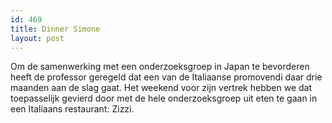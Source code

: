 ```yaml
---
id: 469
title: Dinner Simone
layout: post
---
```

Om de samenwerking met een onderzoeksgroep in Japan te bevorderen heeft de professor geregeld dat een van de Italiaanse promovendi daar drie maanden aan de slag gaat. Het weekend voor zijn vertrek hebben we dat toepasselijk gevierd door met de hele onderzoeksgroep uit eten te gaan in een Italiaans restaurant: Zizzi.